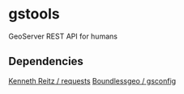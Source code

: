 # gstools

GeoServer REST API for humans


## Dependencies
[Kenneth Reitz / requests](http://docs.python-requests.org/en/master)
[Boundlessgeo / gsconfig](https://github.com/boundlessgeo/gsconfig)

